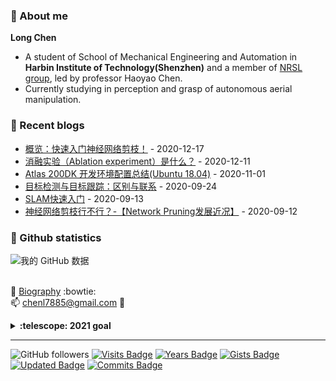 <!--
<img align="right" src="https://github-readme-stats.vercel.app/api?username=MrChannon&show_icons=true&theme=gruvbox">
-->

### :wave: About me
**Long Chen**

- A student of School of Mechanical Engineering and Automation in **Harbin Institute of Technology(Shenzhen)** and a member of [NRSL group](http://nrs-lab.com), led by professor Haoyao Chen.
- Currently studying in perception and grasp of autonomous aerial manipulation.

### :blue_book: Recent blogs
<!-- blog starts -->

* <a href='https://blog.csdn.net/Cai_deLong/article/details/111148033?spm=1001.2014.3001.5502' target='_blank'>概览：快速入门神经网络剪枝！</a> - 2020-12-17
* <a href='https://blog.csdn.net/Cai_deLong/article/details/110903263?spm=1001.2014.3001.5502' target='_blank'>消融实验（Ablation experiment）是什么？</a> - 2020-12-11
* <a href='https://blog.csdn.net/Cai_deLong/article/details/109427726?spm=1001.2014.3001.5502' target='_blank'>Atlas 200DK 开发环境配置总结(Ubuntu 18.04)</a> - 2020-11-01
* <a href='https://blog.csdn.net/Cai_deLong/article/details/108774996?spm=1001.2014.3001.5502' target='_blank'>目标检测与目标跟踪：区别与联系</a> - 2020-09-24
* <a href='https://blog.csdn.net/Cai_deLong/article/details/108465850?spm=1001.2014.3001.5502' target='_blank'>SLAM快速入门</a> - 2020-09-13
* <a href='https://blog.csdn.net/Cai_deLong?spm=1000.2115.3001.5343&type=blog' target='_blank'>[神经网络剪枝行不行？-【Network Pruning发展近况】](https://blog.csdn.net/Cai_deLong/article/details/108555999)</a> - 2020-09-12
<!-- blog ends -->

### :watermelon: Github statistics
![我的 GitHub 数据](https://github-readme-stats.vercel.app/api?username=MrChannon&show_icons=true&theme=gruvbox)

<br/> 👩 [Biography](https://MrChannon.github.io) :bowtie:
<br/> 📫  chenl7885@gmail.com :page_facing_up:

<details>
  <summary><b>:telescope: 2021 goal</b></summary>
  I want to be a better me this year.<br> I'm currently working on my master's degree.
</details>

---
![GitHub followers](https://img.shields.io/github/followers/tristaZero?color=brightgreen&style=plastic)
[![Visits Badge](https://badges.pufler.dev/visits/tristaZero/git-badges)](https://badges.pufler.dev)
[![Years Badge](https://badges.pufler.dev/years/tristaZero)](https://badges.pufler.dev)
[![Gists Badge](https://badges.pufler.dev/gists/tristaZero)](https://badges.pufler.dev)
[![Updated Badge](https://badges.pufler.dev/updated/tristaZero/shardingsphere)](https://badges.pufler.dev)
[![Commits Badge](https://badges.pufler.dev/commits/monthly/tristaZero)](https://badges.pufler.dev)
